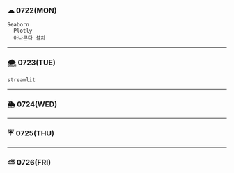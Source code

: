 
### ☁ 0722(MON)
  	Seaborn
	  Plotly
	  아나콘다 설치

---

### 🌨 0723(TUE)
    streamlit


---

### 🌦 0724(WED)
 

---

### ☔ 0725(THU)


---

### ⛅ 0726(FRI)

